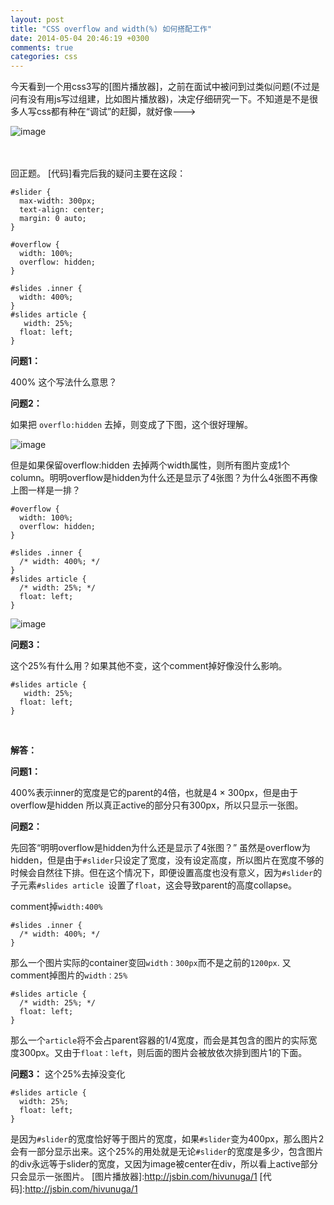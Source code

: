 ```yaml
---
layout: post
title: "CSS overflow and width(%) 如何搭配工作"
date: 2014-05-04 20:46:19 +0300
comments: true
categories: css
---
```




今天看到一个用css3写的[图片播放器]，之前在面试中被问到过类似问题(不过是问有没有用js写过组建，比如图片播放器)，决定仔细研究一下。不知道是不是很多人写css都有种在“调试”的赶脚，就好像--->

![image](http://weknowmemes.com/wp-content/uploads/2013/03/programmer-problems.jpg)

                                               
<br>
<br>
回正题。
[代码]看完后我的疑问主要在这段：

```
#slider {
  max-width: 300px;  
  text-align: center;
  margin: 0 auto;
}

#overflow {
  width: 100%;
  overflow: hidden;  
}

#slides .inner {
  width: 400%; 
}
#slides article {
   width: 25%; 
  float: left;
}
```


**问题1：**

400% 这个写法什么意思？

**问题2：**

如果把 `overflo:hidden` 去掉，则变成了下图，这个很好理解。

![image](http://i.stack.imgur.com/PngT9.png)


但是如果保留overflow:hidden 去掉两个width属性，则所有图片变成1个column。明明overflow是hidden为什么还是显示了4张图？为什么4张图不再像上图一样是一排？

```
#overflow {
  width: 100%;
  overflow: hidden;
}

#slides .inner {
  /* width: 400%; */
}
#slides article {
  /* width: 25%; */
  float: left;
}
```
![image](http://i.stack.imgur.com/E3x4q.png)

**问题3：**

这个25%有什么用？如果其他不变，这个comment掉好像没什么影响。
```
#slides article {
   width: 25%; 
  float: left;
}
```
<br>

**解答：**

**问题1：**

400%表示inner的宽度是它的parent的4倍，也就是4 × 300px，但是由于overflow是hidden 所以真正active的部分只有300px，所以只显示一张图。

**问题2：**

先回答“明明overflow是hidden为什么还是显示了4张图？”
虽然是overflow为hidden，但是由于``#slider``只设定了宽度，没有设定高度，所以图片在宽度不够的时候会自然往下排。但在这个情况下，即便设置高度也没有意义，因为``#slider``的子元素``#slides article ``设置了``float``，这会导致parent的高度collapse。

comment掉``width:400%``
```
#slides .inner {
  /* width: 400%; */
}
```
那么一个图片实际的container变回``width：300px``而不是之前的``1200px``.
又comment掉图片的``width：25%``
```
#slides article {
  /* width: 25%; */
  float: left;
}
```
那么一个``article``将不会占parent容器的1/4宽度，而会是其包含的图片的实际宽度300px。又由于`float：left`，则后面的图片会被放依次排到图片1的下面。


**问题3：**
这个25%去掉没变化
```
#slides article {
  width: 25%; 
  float: left;
}
```
是因为``#slider``的宽度恰好等于图片的宽度，如果``#slider``变为400px，那么图片2会有一部分显示出来。这个25%的用处就是无论``#slider``的宽度是多少，包含图片的div永远等于slider的宽度，又因为image被center在div，所以看上active部分只会显示一张图片。
[图片播放器]:http://jsbin.com/hivunuga/1
[代码]:http://jsbin.com/hivunuga/1
